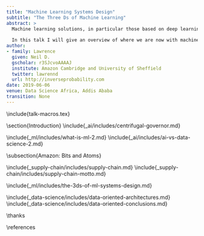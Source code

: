 ```yaml
---
title: "Machine Learning Systems Design"
subtitle: "The Three Ds of Machine Learning"
abstract: >
  Machine learning solutions, in particular those based on deep learning methods, form an underpinning of the current revolution in “artificial intelligence” that has dominated popular press headlines and is having a significant influence on the wider tech agenda.
  
  In this talk I will give an overview of where we are now with machine learning solutions, and what challenges we face both in the near and far future. These include practical application of existing algorithms in the face of the need to explain decision making, mechanisms for improving the quality and availability of data, dealing with large unstructured datasets.
author:
- family: Lawrence
  given: Neil D.
  gscholar: r3SJcvoAAAAJ
  institute: Amazon Cambridge and University of Sheffield
  twitter: lawrennd
  url: http://inverseprobability.com
date: 2019-06-06
venue: Data Science Africa, Addis Ababa
transition: None
---
```


\include{talk-macros.tex}

\section{Introduction}
\include{_ai/includes/centrifugal-governor.md}

\include{_ml/includes/what-is-ml-2.md}
\include{_ai/includes/ai-vs-data-science-2.md}

\subsection{Amazon: Bits and Atoms}

\include{_supply-chain/includes/supply-chain.md}
\include{_supply-chain/includes/supply-chain-motto.md}

\include{_ml/includes/the-3ds-of-ml-systems-design.md}

\include{_data-science/includes/data-oriented-architectures.md}
\include{_data-science/includes/data-oriented-conclusions.md}

\thanks

\references





